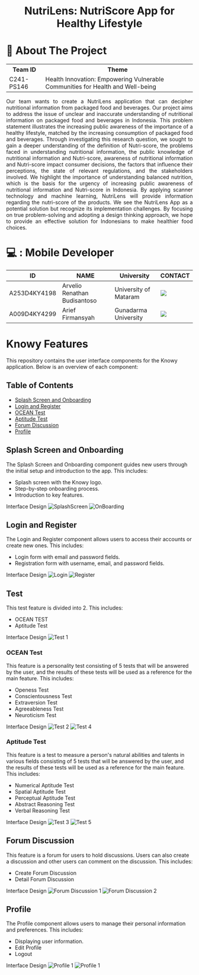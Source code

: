 <div align="center">

  <h1>NutriLens: NutriScore App for Healthy Lifestyle</h1>

</div>

# :open_book: About The Project
<table>
<tr>
<th>Team ID</th>
<th>Theme</th>
</tr>
<tr>
<td>
C241-PS146
</td>
<td>
Health Innovation: Empowering Vulnerable Communities for Health and Well-being
</td>
</tr>
</table>
<p align="justify">
  Our team wants to create a NutriLens application that can decipher nutritional information from packaged food and 
  beverages. Our project aims to address the issue of unclear and inaccurate understanding of nutritional information on 
  packaged food and beverages in Indonesia. This problem statement illustrates the increasing public awareness of the 
  importance of a healthy lifestyle, matched by the increasing consumption of packaged food and beverages. Through 
  investigating this research question, we sought to gain a deeper understanding of the definition of Nutri-score, 
  the problems faced in understanding nutritional information, the public knowledge of nutritional information and Nutri-score,
  awareness of nutritional information and Nutri-score impact consumer decisions, the factors that influence their perceptions,
  the state of relevant regulations, and the stakeholders involved. We highlight the importance of understanding balanced nutrition, 
  which is the basis for the urgency of increasing public awareness of nutritional information and Nutri-score in Indonesia.
  By applying scanner technology and machine learning, NutriLens will provide information regarding the nutri-score of the products. 
  We see the NutriLens App as a potential solution but recognize its implementation challenges. 
  By focusing on true problem-solving and adopting a design thinking approach, we hope to provide an effective solution for Indonesians to 
  make healthier food choices. 
</p>
  

# 💻 : Mobile Developer
  | ID         | NAME          | University                  | CONTACT                                                                                                                                                                                                                                                                                                                                                                                                                         |
  |------------|---------------|-----------------------------|---------------------------------------------------------------------------------------------------------------------------------------------------------------------------------------------------------------------------------------------------------------------------------------------------------------------------------------------------------------------------------------------------------------------------------|
  | A253D4KY4198  | Arvelio Renathan Budisantoso | University of Mataram  | <a href="https://www.linkedin.com/in/arveliorenathan/"><img src="https://img.shields.io/badge/LinkedIn-0077B5?style=for-the-badge&logo=linkedin&logoColor=white" /></a>                                                                                                    |
  | A009D4KY4299  | Arief Firmansyah | Gunadarma University | <a href="https://www.linkedin.com/in/arief-firmansyah-55084a22b/"><img src="https://img.shields.io/badge/LinkedIn-0077B5?style=for-the-badge&logo=linkedin&logoColor=white" /></a>                                                                                               |



# Knowy Features

This repository contains the user interface components for the Knowy application. Below is an overview of each component:

## Table of Contents

- [Splash Screen and Onboarding](#splash-screen-and-onboarding)
- [Login and Register](#login-and-register)
- [OCEAN Test](#ocean-test)
- [Aptitude Test](#aptitude-test)
- [Forum Discussion](#forum-discussion)
- [Profile](#profile)

## Splash Screen and Onboarding

The Splash Screen and Onboarding component guides new users through the initial setup and introduction to the app. This includes:

- Splash screen with the Knowy logo.
- Step-by-step onboarding process.
- Introduction to key features.

Interface Design
![SplashScreen](https://github.com/arveliorenathan/TugasBesarWeb/assets/116048191/ca0d256a-7842-4931-b9cc-c9b753f545f2) ![OnBoarding](https://github.com/arveliorenathan/TugasBesarWeb/assets/116048191/7428ec66-70a9-410e-a372-44252a054992)

## Login and Register

The Login and Register component allows users to access their accounts or create new ones. This includes:

- Login form with email and password fields.
- Registration form with username, email, and password fields.

Interface Design
![Login](https://github.com/arveliorenathan/TugasBesarWeb/assets/116048191/239fa924-1a0a-4d43-bb8e-62b184cb37ef) ![Register](https://github.com/arveliorenathan/TugasBesarWeb/assets/116048191/33fb25a0-23c2-4e5e-a37e-2f6e6a4e3d28)

## Test

This test feature is divided into 2. This includes:

- OCEAN TEST
- Aptitude Test

Interface Design
![Test 1](https://github.com/arveliorenathan/TugasBesarWeb/assets/116048191/6618f9a8-4259-494f-a3d1-8c6c730ad841)

### OCEAN Test 

This feature is a personality test consisting of 5 tests that will be answered by the user, and the results of these tests will be used as a reference for the main feature. This includes:

- Openess Test
- Conscientousness Test
- Extraversion Test
- Agreeableness Test
- Neuroticism Test

Interface Design
![Test 2](https://github.com/arveliorenathan/TugasBesarWeb/assets/116048191/69243f7e-5e68-4911-944e-d723accec950) ![Test 4](https://github.com/arveliorenathan/TugasBesarWeb/assets/116048191/dda0522e-2451-4547-ae23-b74928335575)


### Aptitude Test

This feature is a test to measure a person's natural abilities and talents in various fields consisting of 5 tests that will be answered by the user, and the results of these tests will be used as a reference for the main feature. This includes:

- Numerical Aptitude Test
- Spatial Aptitude Test
- Perceptual Aptitude Test
- Abstract Reasoning Test
- Verbal Reasoning Test

Interface Design
![Test 3](https://github.com/arveliorenathan/TugasBesarWeb/assets/116048191/784c979a-3e45-4539-a025-76e05287d4cc) ![Test 5](https://github.com/arveliorenathan/TugasBesarWeb/assets/116048191/8fde4f9d-5d85-4c17-9974-f53e6e2b2eb9)

## Forum Discussion

This feature is a forum for users to hold discussions. Users can also create a discussion and other users can comment on the discussion. This includes:

- Create Forum Discussion
- Detail Forum Discussion

Interface Design
![Forum Discussion 1](https://github.com/arveliorenathan/TugasBesarWeb/assets/116048191/e3d1ff25-956b-4710-81f4-16956e278d77) ![Forum Discussion 2](https://github.com/arveliorenathan/TugasBesarWeb/assets/116048191/87440d6a-d89b-4f0d-9eaa-827dd0104ac3)

## Profile

The Profile component allows users to manage their personal information and preferences. This includes:

- Displaying user information.
- Edit Profile
- Logout

Interface Design
![Profile 1](https://github.com/arveliorenathan/TugasBesarWeb/assets/116048191/2d382d02-153b-4866-8001-a4a48147fa07) ![Profile 1](https://github.com/arveliorenathan/TugasBesarWeb/assets/116048191/7e56ea78-d345-44df-8c87-b7f1f47493e1)


